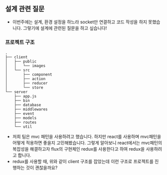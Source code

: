 ## 설계 관련 질문
- 이번주에는 설계, 환경 설정을 하느라 socket만 연결하고 코드 작성을 하지 못했습니다.  그렇기에 설계에 관련된 질문을 하고 싶습니다!

### 프로젝트 구조
```
.
├── client
│   ├── public
│   │   └── images
│   └── src
│       ├── component
│       ├── action
│       ├── reducer
│       └── store
└── server
    ├── app.js
    ├── bin
    ├── database
    ├── middlewares
    ├── event
    ├── models
    ├── routes
    └── util
```
- 저희 팀은 mvc 패턴을 사용하려고 했습니다. 하지만 react를 사용하며 mvc패턴을 어떻게 적용하면 좋을지 고민해봤습니다. 그렇게 알아보니 react에서는 mvc패턴의 복잡성을 해결하고자 flux의 구현체인 redux를 사용한다고 하여 redux을 사용하려고 합니다. 
- redux를 사용할 때, 위와 같이 client 구조를 잡았는데 이런 구조로 프로젝트를 진행하는 것이 괜찮을까요?